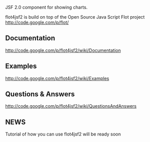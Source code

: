 JSF 2.0 component for showing charts.


flot4jsf2 is build on top of the Open Source Java Script Flot project http://code.google.com/p/flot/


## Documentation ##

http://code.google.com/p/flot4jsf2/wiki/Documentation

## Examples ##

http://code.google.com/p/flot4jsf2/wiki/Examples

## Questions & Answers ##

http://code.google.com/p/flot4jsf2/wiki/QuestionsAndAnswers

## NEWS ##

Tutorial of how you can use flot4jsf2 will be ready soon

